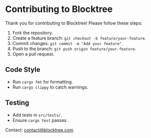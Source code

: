 # Contributing to Blocktree

Thank you for contributing to Blocktree! Please follow these steps:

1. Fork the repository.
2. Create a feature branch: `git checkout -b feature/your-feature`.
3. Commit changes: `git commit -m "Add your feature"`.
4. Push to the branch: `git push origin feature/your-feature`.
5. Open a pull request.

## Code Style
- Run `cargo fmt` for formatting.
- Run `cargo clippy` to catch warnings.

## Testing
- Add tests in `src/tests/`.
- Ensure `cargo test` passes.

Contact: contact@blocktree.com